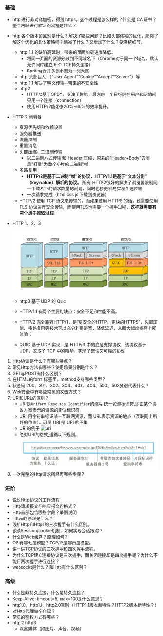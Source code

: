### 基础

+ http 进行非对称加密，得到 https，这个过程是怎么样的？什么是 CA 证书？整个网站进行验证的流程是什么？

+ http 各个版本的区别是什么？解决了哪些问题？比如头部缩减的优化，那你了解这个优化的具体策略吗？缩减了什么？又增加了什么？要深挖细节。

  + http 1.1 的缺陷高延时，带来的页面加载速度降低。
    + 将同一页面的资源分散到不同域名下（Chrome对于同一个域名，默认允许同时建立 6 个 TCP持久连接）
    + Spriting合并多张小图为一张大图
  + http 头部巨大 （"User Agent""Cookie""Accept""Server"）等
  + http 1.1 解决了明文传输--带来的不安全性
  + http2
    + HTTP/2基于SPDY，专注于性能，最大的一个目标是在用户和网站间只用一个连接（connection）
    + 使用HTTP/2能带来20%~60%的效率提升。

+ HTTP 2 新特性

  + 资源优先级和依赖设置
  + 服务器推送
  + 流量控制
  + 重置消息
  + 头部压缩、二进制传输
    + 以二进制方式传输 和 Header 压缩，原来的"Header+Body"的消息"打散"为数个小片的二进制"帧
  + 多路复用
    + **HTTP/2是基于二进制“帧”的协议，HTTP/1.1是基于“文本分割” （key:value）解析的协议。** 所有 HTTP2很好的解决了浏览器限制同一个域名下的请求数量的问题，同时也接更容易实现全速传输
    + 一次请求完成（html css js 下载到浏览器）
  + HTTP/2 使用 TCP 协议来传输的，而如果使用 HTTPS 的话，还需要使用 TLS 协议进行安全传输，而使用TLS也需要一个握手过程，**这样就需要有两个握手延迟过程**：

+ HTTP 1、2、3

  ![http3](./img/http3.jpg)

  + http3 基于 UDP 的 Quic  

  + HTTP/1.1 有两个主要的缺点：安全不足和性能不高。

  + HTTP/2 完全兼容HTTP/1，是“更安全的HTTP、更快的HTTPS"，头部压缩、多路复用等技术可以充分利用带宽，降低延迟，从而大幅度提高上网体验；

  + QUIC 基于 UDP 实现，是 HTTP/3 中的底层支撑协议，该协议基于 UDP，又取了 TCP 中的精华，实现了既快又可靠的协议

    

1. Http协议是什么？有哪些特点？
2. 常见Http方法有哪些？使用场景分别是什么？
3. GET与POST有什么区别？
4. 在HTML的form 标签里，method支持哪些类型？
5. 状态码 200、301、302、304、403、404、500、503分别代表什么？
6. Web安全中有哪些常见的攻击方式？
7. URI和URL的区别？
    + URI是`Uniform Resource Identifier`的缩写,统一资源标识符,即由某个协议方案表示的资源的定位标识符
    + URI 用字符串标识某一互联网资源，而 URL表示资源的地点（互联网上所处的位置）。可见 URL是 URI 的子集<br>
    + URI的例子
    ![uri](http://cdn.xutong.top/uri.jpg)
    + 绝对URI的格式,遵循以下规则。
    ![uri](./img/uri02.jpg)
8. 一次完整的Http请求所经历哪些步骤？
### 进阶
+ 说说Http协议的工作流程
+ Http请求报文与响应报文的格式？
+ Http首部包含哪些字段？举例说明
+ Https的原理是什么？
+ 浅析Http和Https的三次握手有什么区别。
+ 谈谈Session/cookie机制，如何实现会话跟踪？
+ 什么是Web缓存？原理如何？
+ OSI有哪七层模型？TCP/IP是哪四层模型。
+ 讲一讲TCP协议的三次握手和四次挥手流程。
+ 为什么TCP建立连接协议是三次握手，而关闭连接却是四次握手呢？为什么不能用两次握手进行连接？
+ websockt是什么？和Http有什么区别？
### 高级
+ 什么是非持久连接，什么是持久连接？
+ Keep-Alive: timeout=5, max=100是什么意思？
+ http1.0，http1.1，http2.0区别（HTTP1.1版本新特性？HTTP2版本新特性？）
+ 对Http代理做个介绍？
+ 常见的鉴权方式有哪些？
+ http 2 http3
  + 以富媒体（如图片、声音、视频）